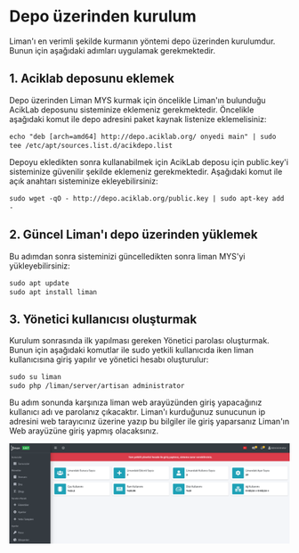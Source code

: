 # Depo üzerinden kurulum

Liman'ı en verimli şekilde kurmanın yöntemi depo üzerinden kurulumdur. Bunun için aşağıdaki adımları uygulamak gerekmektedir.

## 1. Aciklab deposunu eklemek

Depo üzerinden Liman MYS kurmak için öncelikle Liman'ın bulunduğu AcikLab deposunu sisteminize eklemeniz gerekmektedir. Öncelikle aşağıdaki komut ile depo adresini paket kaynak listenize eklemelisiniz:

```text
echo "deb [arch=amd64] http://depo.aciklab.org/ onyedi main" | sudo tee /etc/apt/sources.list.d/acikdepo.list
```

Depoyu ekledikten sonra kullanabilmek için AcikLab deposu için public.key'i sisteminize güvenilir şekilde eklemeniz gerekmektedir. Aşağıdaki komut ile açık anahtarı sisteminize ekleyebilirsiniz:

```text
sudo wget -qO - http://depo.aciklab.org/public.key | sudo apt-key add -
```

## 2. Güncel Liman'ı depo üzerinden yüklemek

Bu adımdan sonra sisteminizi güncelledikten sonra liman MYS'yi yükleyebilirsiniz:

```text
sudo apt update
sudo apt install liman
```

## 3. Yönetici kullanıcısı oluşturmak

Kurulum sonrasında ilk yapılması gereken Yönetici parolası oluşturmak. Bunun için aşağıdaki komutlar ile sudo yetkili kullanıcıda iken liman kullanıcısına giriş yapılır ve yönetici hesabı oluşturulur:

```text
sudo su liman
sudo php /liman/server/artisan administrator	
```

Bu adım sonunda karşınıza liman web arayüzünden giriş yapacağınız kullanıcı adı ve parolanız çıkacaktır. Liman'ı kurduğunuz sunucunun ip adresini web tarayıcınız üzerine yazıp bu bilgiler ile giriş yaparsanız Liman'ın Web arayüzüne giriş yapmış olacaksınız.

![](../../.gitbook/assets/screenshot-from-2020-06-14-18-58-36%20%281%29.png)



